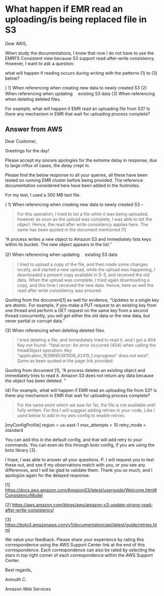 # What happen if EMR read an uploading/is being replaced file in S3

Dear AWS,

When study the documentations, I know that now I do not have to use the EMRFS Consistent view because S3 support read-after-write consistency. However, I want to ask a question:

what will happen if reading occurs during writing with the patterns (1) to (3) below?

( 1) When referencing when creating new data to newly created S3
(2) When referencing when updating
　existing S3 data
(3) When referencing when deleting deleted files.

For example, what will happen if EMR read an uploading file from S3? Is there any mechanism in EMR that wait for uploading process complete?

## Answer from AWS

Dear Customer,

Greetings for the day!

Please accept my sincere apologies for the extreme delay in response, due to large influx of cases, the delay crept in.

Please find the below response to all your queries, all these have been tested on running EMR cluster before being provided. The reference documentation considered here have been added in the footnotes.

For my test, I used a 300 MB text file.

( 1) When referencing when creating new data to newly created S3 –

> For this operation, I tried to list a file while it was being uploaded, however as soon as the upload was complete, I was able to list the object. Hence, the read after write consistency applies here. The same has been quoted in the document mentioned [1]

“A process writes a new object to Amazon S3 and immediately lists keys within its bucket. The new object appears in the list.”

(2) When referencing when updating
　existing S3 data

> I tried to upload a copy of the file, and then made some changes locally, and started a new upload, while the upload was happening, I downloaded a present copy available in S-3, and received the old data. When the upload was complete, I tried again downloading a copy, and this time I received the new data. Hence, here as well the read after write consistency was ensured.

Quoting from the document[1] as well for evidence, “Updates to a single key are atomic. For example, if you make a PUT request to an existing key from one thread and perform a GET request on the same key from a second thread concurrently, you will get either the old data or the new data, but never partial or corrupt data.”

(3) When referencing when deleting deleted files.

> I tried deleting a file, and immediately tried to read it, and I got a 404 Key not found- “fatal error: An error occurred (404) when calling the HeadObject operation: Key “application_1639695381008_42415_1.inprogress” does not exist”. Same as been quoted in the page link provided:

Quoting from document [1], “A process deletes an existing object and immediately tries to read it. Amazon S3 does not return any data because the object has been deleted. “

(4) For example, what will happen if EMR read an uploading file from S3? Is there any mechanism in EMR that wait for uploading process complete?

> For the same point which we saw for 1st, the file is not available until fully written. For this I will suggest adding retries in your code, Like I used below to add in my aws config to enable retries.

[myConfigProfile]
region = us-east-1
max_attempts = 10
retry_mode = standard

You can add this in the default config, and that will add retry to your commands. You can even do this through boto config, if you are using the boto library [3].

I hope, I was able to answer all your questions. P. I will request you to test these out, and see if my observations match with you, or you see any differences, and I will be glad to validate them. Thank you so much, and I apologize again for the delayed response.

[1] https://docs.aws.amazon.com/AmazonS3/latest/userguide/Welcome.html#ConsistencyModel

[2] https://aws.amazon.com/blogs/aws/amazon-s3-update-strong-read-after-write-consistency/

[3] https://boto3.amazonaws.com/v1/documentation/api/latest/guide/retries.html

We value your feedback. Please share your experience by rating this correspondence using the AWS Support Center link at the end of this correspondence. Each correspondence can also be rated by selecting the stars in top right corner of each correspondence within the AWS Support Center.

Best regards,

Anirudh C.

Amazon Web Services

